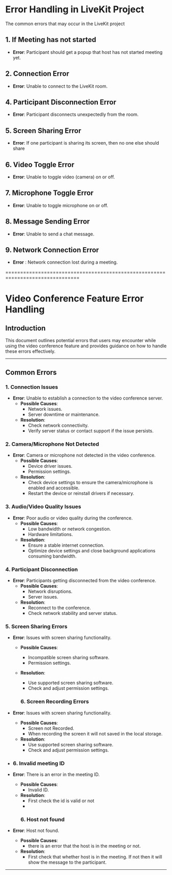 # Error Handling in LiveKit Project

The common errors that may occur in the LiveKit project

## 1. If Meeting has not started

- **Error**: Participant should get a popup that host has not started meeting yet.

## 2. Connection Error

- **Error**: Unable to connect to the LiveKit room.

## 4. Participant Disconnection Error

- **Error**: Participant disconnects unexpectedly from the room.

## 5. Screen Sharing Error

- **Error**: If one participant is sharing its screen, then no one else should share

## 6. Video Toggle Error

- **Error**: Unable to toggle video (camera) on or off.

## 7. Microphone Toggle Error

- **Error**: Unable to toggle microphone on or off.

## 8. Message Sending Error

- **Error**: Unable to send a chat message.

## 9. Network Connection Error

- **Error** : Network connection lost during a meeting.

===============================================================================

# Video Conference Feature Error Handling

## Introduction

This document outlines potential errors that users may encounter while using the video conference feature and provides guidance on how to handle these errors effectively.

---

## Common Errors

### 1. Connection Issues

- **Error**: Unable to establish a connection to the video conference server.
  - **Possible Causes**:
    - Network issues.
    - Server downtime or maintenance.
  - **Resolution**:
    - Check network connectivity.
    - Verify server status or contact support if the issue persists.

### 2. Camera/Microphone Not Detected

- **Error**: Camera or microphone not detected in the video conference.
  - **Possible Causes**:
    - Device driver issues.
    - Permission settings.
  - **Resolution**:
    - Check device settings to ensure the camera/microphone is enabled and accessible.
    - Restart the device or reinstall drivers if necessary.

### 3. Audio/Video Quality Issues

- **Error**: Poor audio or video quality during the conference.
  - **Possible Causes**:
    - Low bandwidth or network congestion.
    - Hardware limitations.
  - **Resolution**:
    - Ensure a stable internet connection.
    - Optimize device settings and close background applications consuming bandwidth.

### 4. Participant Disconnection

- **Error**: Participants getting disconnected from the video conference.
  - **Possible Causes**:
    - Network disruptions.
    - Server issues.
  - **Resolution**:
    - Reconnect to the conference.
    - Check network stability and server status.

### 5. Screen Sharing Errors

- **Error**: Issues with screen sharing functionality.

  - **Possible Causes**:
    - Incompatible screen sharing software.
    - Permission settings.
  - **Resolution**:

    - Use supported screen sharing software.
    - Check and adjust permission settings.

    ### 6. Screen Recording Errors

- **Error**: Issues with screen sharing functionality.
  - **Possible Causes**:
    - Screen not Recorded.
    - When recording the screen it will not saved in the local storage.
  - **Resolution**:
    - Use supported screen sharing software.
    - Check and adjust permission settings.
- ### 6. Invalid meeting ID

- **Error**: There is an error in the meeting ID.

  - **Possible Causes**:
    - Invalid ID.
  - **Resolution**:
    - First check the id is valid or not
    -
    ### 6. Host not found

- **Error**: Host not found.
  - **Possible Causes**:
    - there is an error that the host is in the meeting or not.
  - **Resolution**:
    - First check that whether host is in the meeting. If not then it will show the message to the participant.

---
